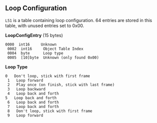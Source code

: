 ## Loop Configuration

```L51``` is a table containing loop configuration. 64 entries are stored in this table, with unused entries set to 0x00.

**LoopConfigEntry** (15 bytes)

    0000  int16     Unknown
	 0002  int16     Object Table Index
	 0004  byte      Loop type
	 0005  [10]byte  Unknown (only found 0x00)

**Loop Type**

    0   Don't loop, stick with first frame
	 1   Loop forward
	 2   Play once (on finish, stick with last frame)
	 3   Loop backward
	 4   Loop back and forth
    5   Loop back and forth
	 6   Loop back and forth
	 7   Loop back and forth
	 8   Don't loop, stick with first frame
	 9   Loop forward
